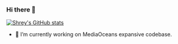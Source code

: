 ### Hi there 👋

[![Shrey's GitHub stats](https://github-readme-stats.vercel.app/api?username=sharmashrey)](https://github.com/sharmashrey/github-readme-stats)

- 🔭 I’m currently working on MediaOceans expansive codebase.

<!--
**sharmashrey/sharmashrey** is a ✨ _special_ ✨ repository because its `README.md` (this file) appears on your GitHub profile.

Here are some ideas to get you started:


- 🌱 I’m currently learning ...
- 👯 I’m looking to collaborate on ...
- 🤔 I’m looking for help with ...
- 💬 Ask me about ...
- 📫 How to reach me: ...
- 😄 Pronouns: ...
- ⚡ Fun fact: ...
-->
